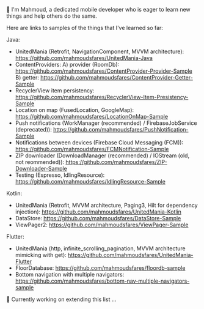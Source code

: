
👋 I'm Mahmoud, a dedicated mobile developer who is eager to learn new things and help others do the same.

Here are links to samples of the things that I've learned so far:

Java:

- UnitedMania (Retrofit, NavigationComponent, MVVM architecture): https://github.com/mahmoudsfares/UnitedMania-Java
- ContentProviders: 
 A) provider (RoomDb): https://github.com/mahmoudsfares/ContentProvider-Provider-Sample
 B) getter: https://github.com/mahmoudsfares/ContentProvider-Getter-Sample
- RecyclerView item persistency: https://github.com/mahmoudsfares/RecyclerView-Item-Presistency-Sample
- Location on map (FusedLocation, GoogleMap): https://github.com/mahmoudsfares/LocationOnMap-Sample
- Push notifications (WorkManager (recommended) / FirebaseJobService (deprecated)): https://github.com/mahmoudsfares/PushNotification-Sample
- Notifications between devices (Firebase Cloud Messaging (FCM)): https://github.com/mahmoudsfares/FCMNotification-Sample
- ZIP downloader (DownloadManager (recommended) / IOStream (old, not reommended)): https://github.com/mahmoudsfares/ZIP-Downloader-Sample
- Testing (Espresso, IdlingResource): https://github.com/mahmoudsfares/IdlingResource-Sample

Kotlin:
- UnitedMania (Retrofit, MVVM architecture, Paging3, Hilt for dependency injection): https://github.com/mahmoudsfares/UnitedMania-Kotlin
- DataStore: https://github.com/mahmoudsfares/DataStore-Sample
- ViewPager2: https://github.com/mahmoudsfares/ViewPager-Sample

Flutter:
- UnitedMania (http, infinite_scrolling_pagination, MVVM architecture mimicking with get): https://github.com/mahmoudsfares/UnitedMania-Flutter
- FloorDatabase: https://github.com/mahmoudsfares/floordb-sample
- Bottom navigation with multiple navigators: https://github.com/mahmoudsfares/bottom-nav-multiple-navigators-sample


🔭 Currently working on extending this list ...
